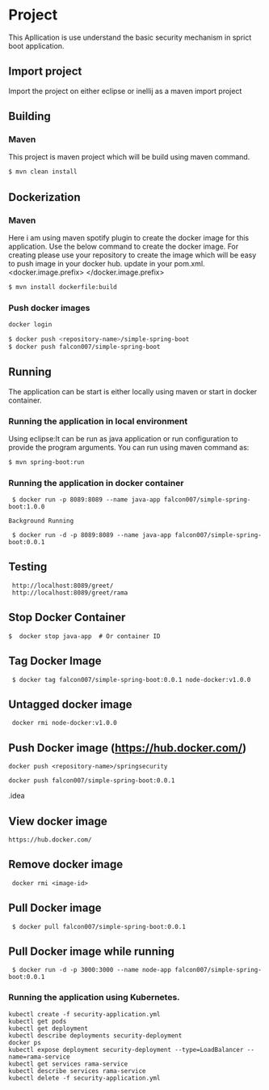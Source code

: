 # Project
This Apllication is use understand the basic security mechanism in sprict boot application.

## Import project
Import the project on either eclipse or inellij as a maven import project

## Building

### Maven
This project is maven project which will be build using maven command.

```bash
$ mvn clean install
```

## Dockerization

### Maven
Here i am using maven spotify plugin to create the docker image for this application.
Use the below command to create the docker image.
For creating please use your repository to create the image which will be easy to push image in your docker hub.
update in your pom.xml.
<docker.image.prefix> <your repo name> </docker.image.prefix>

```bash
$ mvn install dockerfile:build
```

### Push docker images

```bash
docker login

$ docker push <repository-name>/simple-spring-boot
$ docker push falcon007/simple-spring-boot
```

## Running

The application can be start is either locally using maven or start in docker container.

### Running the application in local environment
Using eclipse:It can be run as java application or run configuration to provide the program arguments.
You can run using maven command as:

```bash
$ mvn spring-boot:run
```

### Running the application in docker container


```
 $ docker run -p 8089:8089 --name java-app falcon007/simple-spring-boot:1.0.0

Background Running

 $ docker run -d -p 8089:8089 --name java-app falcon007/simple-spring-boot:0.0.1
```

## Testing

```
 http://localhost:8089/greet/
 http://localhost:8089/greet/rama
```

## Stop Docker Container

```
$  docker stop java-app  # Or container ID
```

## Tag Docker Image

```
 $ docker tag falcon007/simple-spring-boot:0.0.1 node-docker:v1.0.0
```

## Untagged docker image

```
 docker rmi node-docker:v1.0.0
```

## Push Docker image (https://hub.docker.com/)

```
docker push <repository-name>/springsecurity

docker push falcon007/simple-spring-boot:0.0.1
```
.idea
## View docker image

```
https://hub.docker.com/
```

## Remove docker image

```
 docker rmi <image-id>
```

## Pull Docker image

```
 $ docker pull falcon007/simple-spring-boot:0.0.1
```

## Pull Docker image while running

```
 $ docker run -d -p 3000:3000 --name node-app falcon007/simple-spring-boot:0.0.1
```

### Running the application using Kubernetes.

```
kubectl create -f security-application.yml
kubectl get pods
kubectl get deployment
kubectl describe deployments security-deployment
docker ps
kubectl expose deployment security-deployment --type=LoadBalancer --name=rama-service
kubectl get services rama-service
kubectl describe services rama-service
kubectl delete -f security-application.yml

```